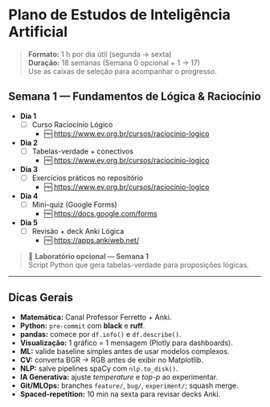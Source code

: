 # Plano de Estudos de Inteligência Artificial
> **Formato:** 1 h por dia útil (segunda → sexta)  
> **Duração:** 18 semanas (Semana 0 opcional + 1 → 17)  
> Use as caixas de seleção para acompanhar o progresso.

## Semana 1 — Fundamentos de Lógica & Raciocínio
- **Dia 1**  
  - [ ] Curso Raciocínio Lógico  
    - 🆓 <https://www.ev.org.br/cursos/raciocinio-logico>
- **Dia 2**  
  - [ ] Tabelas-verdade + conectivos  
    - 🆓 <https://www.ev.org.br/cursos/raciocinio-logico>
- **Dia 3**  
  - [ ] Exercícios práticos no repositório  
    - 🆓 <https://www.ev.org.br/cursos/raciocinio-logico>
- **Dia 4**  
  - [ ] Mini-quiz (Google Forms)  
    - 🆓 <https://docs.google.com/forms>
- **Dia 5**  
  - [ ] Revisão + deck Anki Lógica  
    - 🆓 <https://apps.ankiweb.net/>

> 🔬 **Laboratório opcional — Semana 1**  
> Script Python que gera tabelas-verdade para proposições lógicas.

---


## Dicas Gerais
- **Matemática:** Canal Professor Ferretto + Anki.  
- **Python:** `pre-commit` com **black** e **ruff**.  
- **pandas:** comece por `df.info()` e `df.describe()`.  
- **Visualização:** 1 gráfico = 1 mensagem (Plotly para dashboards).  
- **ML:** valide baseline simples antes de usar modelos complexos.  
- **CV:** converta BGR → RGB antes de exibir no Matplotlib.  
- **NLP:** salve pipelines spaCy com `nlp.to_disk()`.  
- **IA Generativa:** ajuste *temperature* e *top-p* ao experimentar.  
- **Git/MLOps:** branches `feature/`, `bug/`, `experiment/`; squash merge.  
- **Spaced-repetition:** 10 min na sexta para revisar decks Anki.
